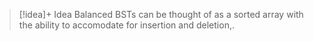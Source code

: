 
> [!idea]+ Idea
> Balanced BSTs can be thought of as a sorted array with the ability to accomodate for insertion and deletion,.
